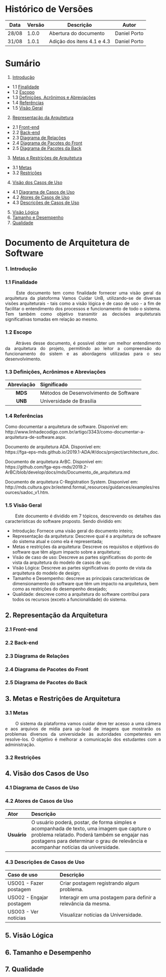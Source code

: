 # Histórico de Versões

Data|Versão|Descrição|Autor
-|-|-|-
28/08|1.0.0|Abertura do documento|Daniel Porto
31/08|1.0.1|Adição dos itens 4.1 e 4.3|Daniel Porto

# Sumário

 1. [Introdução](#1)
  - 1.1 [Finalidade](#1_1)
  - 1.2 [Escopo](#1_2)
  - 1.3 [Definições, Acrônimos e Abreviações](#1_3)
  - 1.4 [Referências](#1_4)
  - 1.5 [Visão Geral](#1_5)
 2. [Representação da Arquitetura](#2)
  - 2.1 [Front-end](#2_1)
  - 2.2 [Back-end](#2_2)
  - 2.3 [Diagrama de Relações](#2_3)
  - 2.4 [Diagrama de Pacotes do Front](#2_4)
  - 2.5 [Diagrama de Pacotes da Back](#2_5)
 3. [Metas e Restrições de Arquitetura](#3)
  - 3.1 [Metas](#3_1)
  - 3.2 [Restrições](#3_2)
 4. [Visão dos Casos de Uso](#4)
  - 4.1 [Diagrama de Casos de Uso](#4_1)
  - 4.2 [Atores de Casos de Uso](#4_2)
  - 4.3 [Descrições de Casos de Uso](#4_3)
 5. [Visão Lógica](#5)
 6. [Tamanho e Desempenho](#6)
 7. [Qualidade](#7)

# Documento de Arquitetura de Software

### 1. <strong name="1">Introdução</strong>

### 1.1 <strong name="1_1">Finalidade</strong>

 <p align = "justify"> &emsp;&emsp; Este documento tem como finalidade fornecer uma visão geral da arquitetura da platoforma Vamos Cuidar UnB, utilizando-se de diversas visões arquiteturais - tais como a visão lógica e de caso de uso - a fim de facilitar o entendimento dos processos e funcionamento de todo o sistema. Tem também como objetivo transmitir as decisões arquiteturais significativas tomadas em relação ao mesmo.</p>

### 1.2 <strong name="1_2">Escopo</strong>

<p align="justify"> &emsp;&emsp; Atráves desse documento, é possível obter um melhor entendimento da arquitetura do
 projeto, permitindo ao leitor a compreensão do funcionamento do sistem e as abordagens utilizadas para o
 seu desenvolvimento.
</p>

### 1.3 <strong name="1_3">Definições, Acrônimos e Abreviações</strong>

Abreviação|Significado
|:-:|:-|
|**MDS**| Métodos de Desenvolvimento de Software|
|**UNB**| Universidade de Brasília|


### 1.4 <strong name="1_4">Referências</strong>

<p align="left">Como documentar a arquitetura de software. Disponível em: </br>http://www.linhadecodigo.com.br/artigo/3343/como-documentar-a-arquitetura-de-software.aspx.</p>

<p align="left">Documento de arquitetura ADA. Disponível em: </br>https://fga-eps-mds.github.io/2019.1-ADA/#/docs/project/architecture_doc.</p>

<p align="left">Documento de arquitetura ArBC. Disponível em: </br>https://github.com/fga-eps-mds/2019.2-ArBC/blob/develop/docs/mds/Documento_de_arquitetura.md</p>

<p align="left">Documento de arquitetura C-Registration System. Disponível em: </br>http://mds.cultura.gov.br/extend.formal_resources/guidances/examples/resources/sadoc_v1.htm.</p>

### 1.5 <strong name="1_5">Visão Geral</strong>

<p align="justify"> &emsp;&emsp; Este documento é dividido em 7 tópicos, descrevendo os detalhes das características do software proposto.
Sendo dividido em:</p>

* Introdução: Fornece uma visão geral do documento inteiro;
* Representação da arquitetura: Descreve qual é a arquitetura de software do sistema atual e como ela é representada;
* Metas e restrições da arquitetura: Descreve os requisitos e objetivos do software que têm algum impacto sobre a arquitetura;
* Visão de caso de uso: Descreve as partes significativas do ponto de vista da arquitetura do modelo de casos de uso;
* Visão Lógica: Descreve as partes significativas do ponto de vista da arquitetura do modelo de design;
* Tamanho e Desempenho: descreve as principais características de dimensionamento do software que têm um impacto na arquitetura, bem como as restrições do desempenho desejado;
* Qualidade: descreve como a arquitetura do software contribui para todos os recursos (exceto a funcionalidade) do sistema.

## 2. <strong name="2">Representação da Arquitetura</strong>

### 2.1 <strong name="2_1">Front-end</strong>



### 2.2 <strong name="2_2">Back-end</strong>


### 2.3 <strong name="2_3">Diagrama de Relações</strong>


### 2.4 <strong name="2_4">Diagrama de Pacotes do Front</strong>

### 2.5 <strong name="2_5">Diagrama de Pacotes do Back</strong>

## 3. <strong name="3">Metas e Restrições de Arquitetura</strong>

### 3.1 <strong name="3_1">Metas</strong>

<p align = "justify">&emsp;&emsp; O sistema da plataforma vamos cuidar deve ter acesso a uma câmera e aos arquivos de mídia para up-load de imagens que mostrarão os problemas diversos da universidade às autoridades competentes em resolve-los. O objetivo é melhorar a comunicação dos estudantes com a administração.</p>

### 3.2 <strong name="3_2">Restrições</strong>


## 4. <strong name="4">Visão dos Casos de Uso</strong>

### 4.1 <strong name="4_1">Diagrama de Casos de Uso</strong>

### 4.2 <strong name="4_2">Atores de Casos de Uso</strong>

|**Ator**|**Descrição**
|:-|:-|
|**Usuário**|O usuário poderá, postar, de forma simples e acompanhada de texto, uma imagem que capture o problema relatado. Poderá também se engajar nas postagens para determinar o grau de relevância e acompanhar notícias da universidade.  

### 4.3 <strong name="4_3">Descrições de Casos de Uso</strong>

| Caso de uso | Descrição |
|:-|:-|
|USO01 - Fazer postagem|Criar postagem registrando algum problema.
|USO02 - Engajar postagem|Interagir em uma postagem para definir a relevância da mesma.
|USO03 - Ver notícias|Visualizar notícias da Universidade.

## 5. <strong name="5">Visão Lógica</strong>



## 6. <strong name="6">Tamanho e Desempenho</strong>


## 7. <strong name="7">Qualidade</strong>

